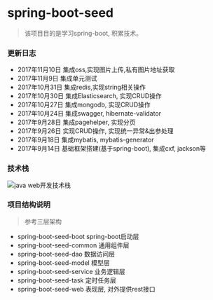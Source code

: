 # spring-boot-seed

> 该项目目的是学习spring-boot, 积累技术。

### 更新日志
- 2017年11月10日 集成oss,实现图片上传,私有图片地址获取
- 2017年11月9日 集成单元测试
- 2017年10月31日 集成redis,实现string相关操作
- 2017年10月30日 集成Elasticsearch, 实现CRUD操作
- 2017年10月27日 集成mongodb, 实现CRUD操作
- 2017年10月24日 集成swagger, hibernate-validator
- 2017年9月28日 集成pagehelper, 实现分页
- 2017年9月26日 实现CRUD操作, 实现统一异常&出参处理
- 2017年9月18日 集成mybatis, mybatis-generator
- 2017年9月14日 基础框架搭建(基于spring-boot), 集成cxf, jackson等

### 技术栈
![java web开发技术栈](https://raw.githubusercontent.com/w1lkin/img/master/spring-boot-seed/java-web%E5%BC%80%E5%8F%91%E6%8A%80%E6%9C%AF%E6%A0%88.png)

### 项目结构说明
> 参考三层架构
- spring-boot-seed-boot spring-boot启动层
- spring-boot-seed-common 通用组件层
- spring-boot-seed-dao 数据访问层
- spring-boot-seed-model 模型层
- spring-boot-seed-service 业务逻辑层
- spring-boot-seed-task 定时任务层
- spring-boot-seed-web 表现层, 对外提供rest接口
